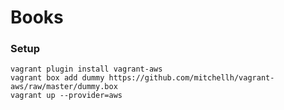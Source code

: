 # Books

### Setup
```
vagrant plugin install vagrant-aws
vagrant box add dummy https://github.com/mitchellh/vagrant-aws/raw/master/dummy.box
vagrant up --provider=aws
```

